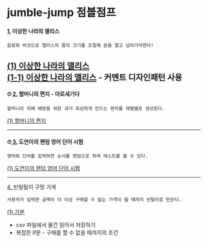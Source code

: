 # jumble-jump 점블점프

#### [ 1.](jumbles/alice_in_wonderland.md) 이상한 나라의 앨리스
    음료와 버섯으로 앨리스의 몸의 크기를 조절해 문을 열고 넘어가야한다!  
[(1) 이상한 나라의 앨리스](https://github.com/sotogito/jumble-jump/tree/1-alice-in-wonderland)   
[(1-1) 이상한 나라의 앨리스](https://github.com/sotogito/jumble-jump/tree/1-alice-in-wonderland-develop) - 커멘트 디자인패턴 사용
---

#### ⏱ [ 2.](jumbles/grandmas_letter_aroseagida.md) 할머니의 편지 - 아로새기다
```
할머니의 치매 예방을 위한 과거 회상하게 만드는 편지를 레벨별로 생성한다.
```
[(1) 할머니의 편지](https://github.com/sotogito/jumble-jump/tree/2-grandmas-letter-aroseagida)

---
#### ⏱[ 3.](jumbles/random-word-test.md) 도연이의 랜덤 영어 단어 시험
```text
영어와 단어를 입력하면 순서를 랜덤으로 하여 테스트를 볼 수 있다.
```
[(1) 도연이의 랜덤 영어 단어 시험](https://github.com/sotogito/jumble-jump/tree/3-random-word-test)

---
[ 4. ](jumbles/penny_pinching_store.md) 빈털털이 구멍 가게
```text
사용자가 입력한 금액이 더 이상 구매할 수 없는 가격이 될 때까지 빈털이로 만든다.
```
[(1) 기본](https://github.com/sotogito/jumble-jump/tree/4-penny-pinching-store)
- csv 파일에서 물건 읽어서 저장하기
- 복잡한 if문 - 구매를 할 수 없을 때까지의 조건